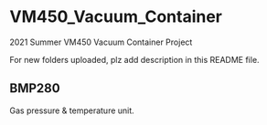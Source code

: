 # VM450_Vacuum_Container
2021 Summer VM450 Vacuum Container Project

For new folders uploaded, plz add description in this README file.

## BMP280
Gas pressure & temperature unit.

